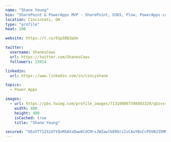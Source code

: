 ```yaml
---
name: "Shane Young"
bio: "SharePoint & PowerApps MVP - SharePoint, O365, Flow, PowerApps consulting? @PowerApps911 | Pure Snark? You found it."
location: Cincinnati, OH
type: "profile"
heat: 106

website: https://t.co/91p5BQ3pUe

twitter:
  username: ShanesCows
  url: https://twitter.com/ShanesCows
  followers: 15014

linkedin:
  url: https://www.linkedin.com/in/cincyshane

topics:
  - Power Apps

images:
  - url: https://pbs.twimg.com/profile_images/713100007398883329/qUzvsvQ3_400x400.jpg
    width: 400
    height: 400
    isCached: true
    title: "Shane Young"

secured: "U5zVT71IXiU7tQvMS8XxDww6CdCMrsJWZawlbEROriIvCAoYBxCcPXVNJ35MMjc/3zUzIH7EMRKl45HgZPOYq8i70KcLrBPL0e5FjSW1LqNIEqEpx4fEEyY+OBoRMj3yQFtvVzqEdppNgtX+S789VA1yjYMIbHG3Sawb0l/Qus6YObNOB0QvT+NslCX2ItEm//JgXQZiiRv/GSWeSNhWIxKAJtSgyX5ID3Xu/Cbn8GTXQHgs1WCgcetpSKIl06+QeMgkHfnm3Wgyx9LxOOZom6KvigSaPtSt8kgmeU4jXGAyMI+xcb6EiIHLPQBrXVDyXnNpwKnT2C0CP/DfGzo7q7xZXeJ8Wm2emvZABmt4cJX8Dw/8GJ/vQDCDg9fsVh+IEOsnJhxlqapy4PwHWJsqMkfer2oLf5S1rCGd54w69ZI=;cE09RsnmFL0KP0+BHCpQQA=="
---
```


